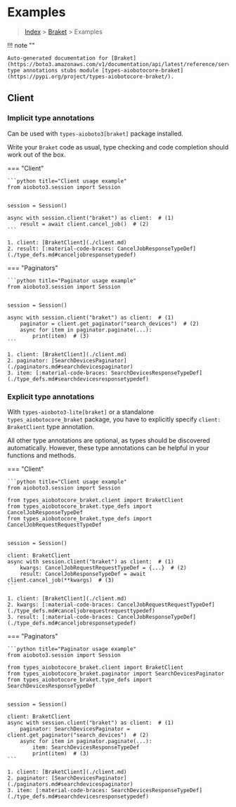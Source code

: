 # Examples

> [Index](../README.md) > [Braket](./README.md) > Examples

!!! note ""

    Auto-generated documentation for [Braket](https://boto3.amazonaws.com/v1/documentation/api/latest/reference/services/braket.html#Braket)
    type annotations stubs module [types-aiobotocore-braket](https://pypi.org/project/types-aiobotocore-braket/).

## Client

### Implicit type annotations

Can be used with `types-aioboto3[braket]` package installed.

Write your `Braket` code as usual,
type checking and code completion should work out of the box.



=== "Client"

    ```python title="Client usage example"
    from aioboto3.session import Session


    session = Session()

    async with session.client("braket") as client:  # (1)
        result = await client.cancel_job()  # (2)
    ```

    1. client: [BraketClient](./client.md)
    2. result: [:material-code-braces: CancelJobResponseTypeDef](./type_defs.md#canceljobresponsetypedef) 



=== "Paginators"

    ```python title="Paginator usage example"
    from aioboto3.session import Session


    session = Session()

    async with session.client("braket") as client:  # (1)
        paginator = client.get_paginator("search_devices")  # (2)
        async for item in paginator.paginate(...):
            print(item)  # (3)
    ```

    1. client: [BraketClient](./client.md)
    2. paginator: [SearchDevicesPaginator](./paginators.md#searchdevicespaginator)
    3. item: [:material-code-braces: SearchDevicesResponseTypeDef](./type_defs.md#searchdevicesresponsetypedef) 




### Explicit type annotations

With `types-aioboto3-lite[braket]`
or a standalone `types_aiobotocore_braket` package, you have to explicitly specify
`client: BraketClient` type annotation.

All other type annotations are optional, as types should be discovered automatically.
However, these type annotations can be helpful in your functions and methods.


=== "Client"

    ```python title="Client usage example"
    from aioboto3.session import Session

    from types_aiobotocore_braket.client import BraketClient
    from types_aiobotocore_braket.type_defs import CancelJobResponseTypeDef
    from types_aiobotocore_braket.type_defs import CancelJobRequestRequestTypeDef


    session = Session()

    client: BraketClient
    async with session.client("braket") as client:  # (1)
        kwargs: CancelJobRequestRequestTypeDef = {...}  # (2)
        result: CancelJobResponseTypeDef = await client.cancel_job(**kwargs)  # (3)
    ```

    1. client: [BraketClient](./client.md)
    2. kwargs: [:material-code-braces: CancelJobRequestRequestTypeDef](./type_defs.md#canceljobrequestrequesttypedef) 
    3. result: [:material-code-braces: CancelJobResponseTypeDef](./type_defs.md#canceljobresponsetypedef) 



=== "Paginators"

    ```python title="Paginator usage example"
    from aioboto3.session import Session

    from types_aiobotocore_braket.client import BraketClient
    from types_aiobotocore_braket.paginator import SearchDevicesPaginator
    from types_aiobotocore_braket.type_defs import SearchDevicesResponseTypeDef


    session = Session()

    client: BraketClient
    async with session.client("braket") as client:  # (1)
        paginator: SearchDevicesPaginator = client.get_paginator("search_devices")  # (2)
        async for item in paginator.paginate(...):
            item: SearchDevicesResponseTypeDef
            print(item)  # (3)
    ```

    1. client: [BraketClient](./client.md)
    2. paginator: [SearchDevicesPaginator](./paginators.md#searchdevicespaginator)
    3. item: [:material-code-braces: SearchDevicesResponseTypeDef](./type_defs.md#searchdevicesresponsetypedef) 




